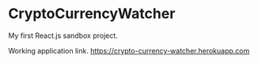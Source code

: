 # CryptoCurrencyWatcher
My first React.js sandbox project.

Working application link.
https://crypto-currency-watcher.herokuapp.com
